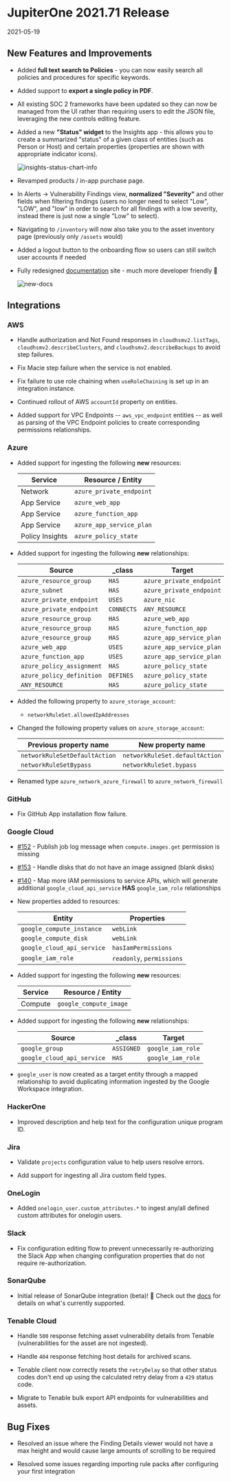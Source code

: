 # JupiterOne 2021.71 Release

2021-05-19

## New Features and Improvements

- Added **full text search to Policies** - you can now easily search all
  policies and procedures for specific keywords.

- Added support to **export a single policy in PDF**.

- All existing SOC 2 frameworks have been updated so they can now be managed
  from the UI rather than requiring users to edit the JSON file, leveraging the
  new controls editing feature.

- Added a new **"Status" widget** to the Insights app - this allows you to
  create a summarized "status" of a given class of entities (such as Person or
  Host) and certain properties (properties are shown with appropriate indicator
  icons).

  ![insights-status-chart-info](../assets/insights-status-chart-info.png)

- Revamped products / in-app purchase page.

- In Alerts -> Vulnerability Findings view, **normalized "Severity"** and other
  fields when filtering findings (users no longer need to select "Low", "LOW",
  and "low" in order to search for all findings with a low severity, instead
  there is just now a single "Low" to select).

- Navigating to `/inventory` will now also take you to the asset inventory page
  (previously only `/assets` would)

- Added a logout button to the onboarding flow so users can still switch
  user accounts if needed

- Fully redesigned [documentation](https://community.askj1.com) site - much
  more developer friendly 🎉

  ![new-docs](../assets/docs-platform-api.png)

## Integrations

### AWS

- Handle authorization and Not Found responses in `cloudhsmv2.listTags`,
  `cloudhsmv2.describeClusters`, and `cloudhsmv2.describeBackups` to avoid
  step failures.

- Fix Macie step failure when the service is not enabled.

- Fix failure to use role chaining when `useRoleChaining` is set up in an
  integration instance.

- Continued rollout of AWS `accountId` property on entities.

- Added support for VPC Endpoints -- `aws_vpc_endpoint` entities -- as well as
  parsing of the VPC Endpoint policies to create corresponding permissions
  relationships.

### Azure

- Added support for ingesting the following **new** resources:

  | Service         | Resource / Entity        |
  | --------------- | ------------------------ |
  | Network         | `azure_private_endpoint` |
  | App Service     | `azure_web_app`          |
  | App Service     | `azure_function_app`     |
  | App Service     | `azure_app_service_plan` |
  | Policy Insights | `azure_policy_state`     |

- Added support for ingesting the following **new** relationships:

  | Source                    | \_class    | Target                   |
  | ------------------------- | ---------- | ------------------------ |
  | `azure_resource_group`    | `HAS`      | `azure_private_endpoint` |
  | `azure_subnet`            | `HAS`      | `azure_private_endpoint` |
  | `azure_private_endpoint`  | `USES`     | `azure_nic`              |
  | `azure_private_endpoint`  | `CONNECTS` | `ANY_RESOURCE`           |
  | `azure_resource_group`    | `HAS`      | `azure_web_app`          |
  | `azure_resource_group`    | `HAS`      | `azure_function_app`     |
  | `azure_resource_group`    | `HAS`      | `azure_app_service_plan` |
  | `azure_web_app`           | `USES`     | `azure_app_service_plan` |
  | `azure_function_app`      | `USES`     | `azure_app_service_plan` |
  | `azure_policy_assignment` | `HAS`      | `azure_policy_state`     |
  | `azure_policy_definition` | `DEFINES`  | `azure_policy_state`     |
  | `ANY_RESOURCE`            | `HAS`      | `azure_policy_state`     |

- Added the following property to `azure_storage_account`:

  - `networkRuleSet.allowedIpAddresses`

- Changed the following property values on `azure_storage_account`:

  | Previous property name        | New property name              |
  | ----------------------------- | ------------------------------ |
  | `networkRuleSetDefaultAction` | `networkRuleSet.defaultAction` |
  | `networkRuleSetBypass`        | `networkRuleSet.bypass`        |

- Renamed type `azure_network_azure_firewall` to `azure_network_firewall`

### GitHub

- Fix GitHub App installation flow failure.

### Google Cloud

- [#152](https://github.com/JupiterOne/graph-google-cloud/issues/152) - Publish
  job log message when `compute.images.get` permission is missing

- [#153](https://github.com/JupiterOne/graph-google-cloud/issues/153) - Handle
  disks that do not have an image assigned (blank disks)

- [#140](https://github.com/JupiterOne/graph-google-cloud/issues/140) - Map more
  IAM permissions to service APIs, which will generate additional
  `google_cloud_api_service` **HAS** `google_iam_role` relationships

- New properties added to resources:

  | Entity                     | Properties                |
  | -------------------------- | ------------------------- |
  | `google_compute_instance`  | `webLink`                 |
  | `google_compute_disk`      | `webLink`                 |
  | `google_cloud_api_service` | `hasIamPermissions`       |
  | `google_iam_role`          | `readonly`, `permissions` |

- Added support for ingesting the following **new** resources:

  | Service | Resource / Entity      |
  | ------- | ---------------------- |
  | Compute | `google_compute_image` |

- Added support for ingesting the following **new** relationships:

  | Source                     | \_class    | Target            |
  | -------------------------- | ---------- | ----------------- |
  | `google_group`             | `ASSIGNED` | `google_iam_role` |
  | `google_cloud_api_service` | `HAS`      | `google_iam_role` |

- `google_user` is now created as a target entity through a mapped relationship
  to avoid duplicating information ingested by the Google Workspace integration.

### HackerOne

- Improved description and help text for the configuration unique program ID.

### Jira

- Validate `projects` configuration value to help users resolve errors.

- Add support for ingesting all Jira custom field types.

### OneLogin

- Added `onelogin_user.custom_attributes.*` to ingest any/all defined custom
  attributes for onelogin users.

### Slack

- Fix configuration editing flow to prevent unnecessarily re-authorizing the
  Slack App when changing configuration properties that do not require
  re-authorization.

### SonarQube

- Initial release of SonarQube integration (beta)! 🎉 Check out the
  [docs](https://github.com/JupiterOne/graph-sonarqube/blob/master/docs/jupiterone.md)
  for details on what's currently supported.

### Tenable Cloud

- Handle `500` response fetching asset vulnerability details from Tenable
  (vulnerabilities for the asset are not ingested).

- Handle `404` response fetching host details for archived scans.

- Tenable client now correctly resets the `retryDelay` so that other status codes
  don't end up using the calculated retry delay from a `429` status code.
- Migrate to Tenable bulk export API endpoints for vulnerabilities and assets.

## Bug Fixes

- Resolved an issue where the Finding Details viewer would not have a max height
  and would cause large amounts of scrolling to be required

- Resolved some issues regarding importing rule packs after configuring your
  first integration
